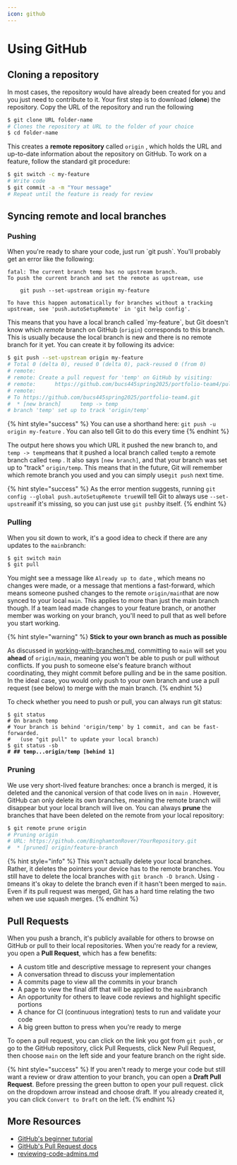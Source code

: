 ```yaml
---
icon: github
---
```


# Using GitHub

## Cloning a repository

In most cases, the repository would have already been created for you and you just need to contribute to it. Your first step is to download (**clone**) the repository. Copy the URL of the repository and run the following

```bash
$ git clone URL folder-name
# Clones the repository at URL to the folder of your choice
$ cd folder-name
```

This creates a **remote repository** called `origin` , which holds the URL and up-to-date information about the repository on GitHub. To work on a feature, follow the standard git procedure:&#x20;

```bash
$ git switch -c my-feature 
# Write code
$ git commit -a -m "Your message"
# Repeat until the feature is ready for review
```

## Syncing remote and local branches

### Pushing&#x20;

When you're ready to share your code, just run \`git push\`. You'll probably get an error like the following:

```
fatal: The current branch temp has no upstream branch.
To push the current branch and set the remote as upstream, use

    git push --set-upstream origin my-feature

To have this happen automatically for branches without a tracking
upstream, see 'push.autoSetupRemote' in 'git help config'.
```

This means that you have a local branch called \`my-feature\`, but Git doesn't know which _remote_ branch on GitHub (`origin`) corresponds to this branch. This is usually because the local branch is new and there is no remote branch for it yet. You can create it by following its advice:

```bash
$ git push --set-upstream origin my-feature
# Total 0 (delta 0), reused 0 (delta 0), pack-reused 0 (from 0)
# remote:
# remote: Create a pull request for 'temp' on GitHub by visiting:
# remote:      https://github.com/bucs445spring2025/portfolio-team4/pull/new/temp
# remote:
# To https://github.com/bucs445spring2025/portfolio-team4.git
#  * [new branch]      temp -> temp
# branch 'temp' set up to track 'origin/temp'
```

{% hint style="success" %}
You can use a shorthand here: `git push -u origin my-feature` . You can also tell Git to do this every time&#x20;
{% endhint %}

The output here shows you which URL it pushed the new branch to, and `temp -> temp`means that it pushed a local branch called `temp`to a remote branch called `temp` . It also says `[new branch]`, and that your branch was set up to "track" `origin/temp`. This means that in the future, Git will remember which remote branch you used and you can simply use`git push` next time.

{% hint style="success" %}
As the error mention suggests, running `git config --global push.autoSetupRemote true`will tell Git to always use `--set-upstream`if it's missing, so you can just use `git push`by itself.
{% endhint %}

### Pulling

When you sit down to work, it's a good idea to check if there are any updates to the `main`branch:&#x20;

```bash
$ git switch main
$ git pull
```

You might see a message like `Already up to date` ,  which means no changes were made, or a message that mentions a fast-forward, which means someone pushed changes to the remote `origin/main`that are now synced to your local `main`. This applies to more than just the main branch though. If a team lead made changes to your feature branch, or another member was working on your branch, you'll need to pull that as well before you start working.&#x20;

{% hint style="warning" %}
**Stick to your own branch as much as possible**

As discussed in [working-with-branches.md](working-with-branches.md "mention"), committing to `main` will set you **ahead** of `origin/main`, meaning you won't be able to push or pull without conflicts. If you push to someone else's feature branch without coordinating, they might commit before pulling and be in the same position. In the ideal case, you would only push to your own branch and use a pull request (see below) to merge with the main branch.
{% endhint %}

To check whether you need to push or pull, you can always run git status:&#x20;

<pre class="language-bash"><code class="lang-bash">$ git status
# On branch temp
# Your branch is behind 'origin/temp' by 1 commit, and can be fast-forwarded.
#   (use "git pull" to update your local branch)
$ git status -sb 
<strong># ## temp...origin/temp [behind 1]
</strong></code></pre>

### Pruning

We use very short-lived feature branches: once a branch is merged, it is deleted and the canonical version of that code lives on in `main` . However, GitHub can only delete its own branches, meaning the remote branch will disappear but your local branch will live on. You can always **prune** the branches that have been deleted on the remote from your local repository:&#x20;

```bash
$ git remote prune origin
# Pruning origin
# URL: https://github.com/BinghamtonRover/YourRepository.git
#  * [pruned] origin/feature-branch
```

{% hint style="info" %}
This won't actually delete your local branches. Rather, it deletes the pointers your device has to the remote branches. You still have to delete the local branches with `git branch -D branch`. Using `-D`means it's okay to delete the branch even if it hasn't been merged to `main`. Even if its pull request was merged, Git has a hard time relating the two when we use squash merges.&#x20;
{% endhint %}

## Pull Requests

When you push a branch, it's publicly available for others to browse on GitHub or pull to their local repositories. When you're ready for a review, you open a **Pull Request**, which has a few benefits:&#x20;

* A custom title and descriptive message to represent your changes
* A conversation thread to discuss your implementation
* A commits page to view all the commits in your branch
* A page to view the final diff that will be applied to the `main`branch
* An opportunity for others to leave code reviews and highlight specific portions
* A chance for CI (continuous integration) tests to run and validate your code
* A big green button to press when you're ready to merge

To open a pull request, you can click on the link you got from `git push` , or go to the GitHub repository, click Pull Requests, click New Pull Request, then choose `main` on the left side and your feature branch on the right side.&#x20;

{% hint style="success" %}
If you aren't ready to merge your code but still want a review or draw attention to your branch, you can open a **Draft Pull Request**. Before pressing the green button to open your pull request. click on the dropdown arrow instead and choose draft. If you already created it, you can click `Convert to Draft` on the left.
{% endhint %}

## More Resources

* [GitHub's beginner tutorial](https://docs.github.com/en/get-started/start-your-journey/hello-world)
* [GitHub's Pull Request docs](https://docs.github.com/en/pull-requests/collaborating-with-pull-requests/proposing-changes-to-your-work-with-pull-requests/about-pull-requests)
* [reviewing-code-admins.md](../../writing-code/reviewing-code-admins.md "mention")
